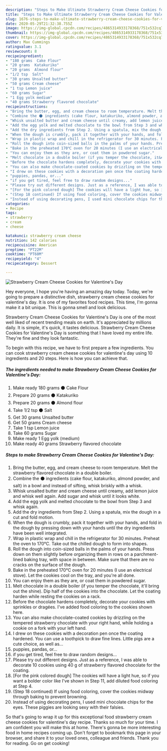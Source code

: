 ```yaml
---
description: "Steps to Make Ultimate Strawberry Cream Cheese Cookies for Valentine&amp;#39;s Day"
title: "Steps to Make Ultimate Strawberry Cream Cheese Cookies for Valentine&amp;#39;s Day"
slug: 1676-steps-to-make-ultimate-strawberry-cream-cheese-cookies-for-valentine-and-39-s-day
date: 2020-05-29T21:32:38.755Z
image: https://img-global.cpcdn.com/recipes/4865314933178368/751x532cq70/strawberry-cream-cheese-cookies-for-valentines-day-recipe-main-photo.jpg
thumbnail: https://img-global.cpcdn.com/recipes/4865314933178368/751x532cq70/strawberry-cream-cheese-cookies-for-valentines-day-recipe-main-photo.jpg
cover: https://img-global.cpcdn.com/recipes/4865314933178368/751x532cq70/strawberry-cream-cheese-cookies-for-valentines-day-recipe-main-photo.jpg
author: Max Cummings
ratingvalue: 3.1
reviewcount: 8
recipeingredient:
- "180 grams  Cake Flour"
- "20 grams  Katakuriko"
- "20 grams  Almond flour"
- "1/2 tsp  Salt"
- "30 grams Unsalted butter"
- "50 grams Cream cheese"
- "1 tsp Lemon juice"
- "60 grams Sugar"
- "1 Egg yolk medium"
- "40 grams Strawberry flavored chocolate"
recipeinstructions:
- "Bring the butter, egg, and cream cheese to room temperature. Melt the strawberry flavored chocolate in a double boiler."
- "Combine the ⚫ ingredients (cake flour, katakuriko, almond powder, and salt) in a bowl and instead of sifting, whisk briskly with a whisk."
- "Whisk unsalted butter and cream cheese until creamy, add lemon juice and whisk well again. Add sugar and whisk until it looks white."
- "Add the egg yolk and melted chocolate to the bowl from Step 3 and whisk again."
- "Add the dry ingredients from Step 2. Using a spatula, mix the dough in a cut and fold motion."
- "When the dough is crumbly, pack it together with your hands, and fold in the dough by pressing down with your hands until the dry ingredients have been well integrated."
- "Wrap in plastic wrap and chill in the refrigerator for 30 minutes. Preheat the oven to 170℃. Take out the chilled dough to form into shapes."
- "Roll the dough into coin-sized balls in the palms of your hands. Press down on them slightly before  organizing them in rows on a parchment-lined baking tray, with space in between. Make sure that there are no cracks on the surface of the dough."
- "Bake in the preheated 170℃ oven for 20 minutes (I use an electrical stove). Let the cookies cool on the tray, and you&#39;re all done."
- "You can enjoy them as they are, or coat them in powdered sugar."
- "Melt chocolate in a double boiler (if you temper the chocolate, it&#39;ll bring out the shine). Dip half of the cookies into the chocolate. Let the coating harden while resting the cookies on a rack."
- "Before the chocolate hardens completely, decorate your cookies with sprinkles or dragées. I&#39;ve added food coloring to the cookies shown here."
- "You can also make chocolate-coated cookies by drizzling on the tempered strawberry chocolate with your right hand, while holding a cookie on a fork with your left hand."
- "I drew on these cookies with a decoration pen once the coating hardened. You can use a toothpick to draw fine lines. Little pigs are a cute choice, as well as..."
- "puppies, pandas, or..."
- "if you get tired, feel free to draw random designs..."
- "Please try out different designs. Just as a reference, I was able to decorate 10 cookies using 40 g of strawberry flavored chocolate for the coating."
- "[For the pink colored dough] The cookies will have a light hue, so if you want a bolder color like I&#39;ve shown in Step 11, add diluted food coloring at Step 4."
- "(Step 18 continued) If using food coloring, cover the cookies midway through baking to prevent browning."
- "Instead of using decorating pens, I used mini chocolate chips for the eyes. These piggies are looking sexy with their falsies."
categories:
- Recipe
tags:
- strawberry
- cream
- cheese

katakunci: strawberry cream cheese 
nutrition: 142 calories
recipecuisine: American
preptime: "PT22M"
cooktime: "PT60M"
recipeyield: "4"
recipecategory: Dessert

---
```



![Strawberry Cream Cheese Cookies for Valentine&#39;s Day](https://img-global.cpcdn.com/recipes/4865314933178368/751x532cq70/strawberry-cream-cheese-cookies-for-valentines-day-recipe-main-photo.jpg)

Hey everyone, I hope you're having an amazing day today. Today, we're going to prepare a distinctive dish, strawberry cream cheese cookies for valentine&#39;s day. It is one of my favorites food recipes. This time, I'm gonna make it a bit unique. This is gonna smell and look delicious.

Strawberry Cream Cheese Cookies for Valentine&#39;s Day is one of the most well liked of recent trending meals on earth. It's appreciated by millions daily. It is simple, it's quick, it tastes delicious. Strawberry Cream Cheese Cookies for Valentine&#39;s Day is something that I have loved my entire life. They're fine and they look fantastic.




To begin with this recipe, we have to first prepare a few ingredients. You can cook strawberry cream cheese cookies for valentine&#39;s day using 10 ingredients and 20 steps. Here is how you can achieve that.

<!--inarticleads1-->

##### The ingredients needed to make Strawberry Cream Cheese Cookies for Valentine&#39;s Day:

1. Make ready 180 grams ⚫ Cake Flour
1. Prepare 20 grams ⚫ Katakuriko
1. Prepare 20 grams ⚫ Almond flour
1. Take 1/2 tsp ⚫ Salt
1. Get 30 grams Unsalted butter
1. Get 50 grams Cream cheese
1. Take 1 tsp Lemon juice
1. Take 60 grams Sugar
1. Make ready 1 Egg yolk (medium)
1. Make ready 40 grams Strawberry flavored chocolate




<!--inarticleads2-->

##### Steps to make Strawberry Cream Cheese Cookies for Valentine&#39;s Day:

1. Bring the butter, egg, and cream cheese to room temperature. Melt the strawberry flavored chocolate in a double boiler.
1. Combine the ⚫ ingredients (cake flour, katakuriko, almond powder, and salt) in a bowl and instead of sifting, whisk briskly with a whisk.
1. Whisk unsalted butter and cream cheese until creamy, add lemon juice and whisk well again. Add sugar and whisk until it looks white.
1. Add the egg yolk and melted chocolate to the bowl from Step 3 and whisk again.
1. Add the dry ingredients from Step 2. Using a spatula, mix the dough in a cut and fold motion.
1. When the dough is crumbly, pack it together with your hands, and fold in the dough by pressing down with your hands until the dry ingredients have been well integrated.
1. Wrap in plastic wrap and chill in the refrigerator for 30 minutes. Preheat the oven to 170℃. Take out the chilled dough to form into shapes.
1. Roll the dough into coin-sized balls in the palms of your hands. Press down on them slightly before  organizing them in rows on a parchment-lined baking tray, with space in between. Make sure that there are no cracks on the surface of the dough.
1. Bake in the preheated 170℃ oven for 20 minutes (I use an electrical stove). Let the cookies cool on the tray, and you&#39;re all done.
1. You can enjoy them as they are, or coat them in powdered sugar.
1. Melt chocolate in a double boiler (if you temper the chocolate, it&#39;ll bring out the shine). Dip half of the cookies into the chocolate. Let the coating harden while resting the cookies on a rack.
1. Before the chocolate hardens completely, decorate your cookies with sprinkles or dragées. I&#39;ve added food coloring to the cookies shown here.
1. You can also make chocolate-coated cookies by drizzling on the tempered strawberry chocolate with your right hand, while holding a cookie on a fork with your left hand.
1. I drew on these cookies with a decoration pen once the coating hardened. You can use a toothpick to draw fine lines. Little pigs are a cute choice, as well as...
1. puppies, pandas, or...
1. if you get tired, feel free to draw random designs...
1. Please try out different designs. Just as a reference, I was able to decorate 10 cookies using 40 g of strawberry flavored chocolate for the coating.
1. [For the pink colored dough] The cookies will have a light hue, so if you want a bolder color like I&#39;ve shown in Step 11, add diluted food coloring at Step 4.
1. (Step 18 continued) If using food coloring, cover the cookies midway through baking to prevent browning.
1. Instead of using decorating pens, I used mini chocolate chips for the eyes. These piggies are looking sexy with their falsies.




So that's going to wrap it up for this exceptional food strawberry cream cheese cookies for valentine&#39;s day recipe. Thanks so much for your time. I am confident you will make this at home. There's gonna be more interesting food in home recipes coming up. Don't forget to bookmark this page in your browser, and share it to your loved ones, colleague and friends. Thank you for reading. Go on get cooking!
